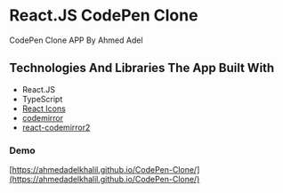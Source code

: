 
# React.JS CodePen Clone

CodePen Clone APP By Ahmed Adel


## Technologies And Libraries The App Built With

- React.JS
- TypeScript
- [React Icons](https://react-icons.github.io/react-icons/)
- [codemirror](https://codemirror.net/)
- [react-codemirror2](https://github.com/scniro/react-codemirror2)

### Demo

[https://ahmedadelkhalil.github.io/CodePen-Clone/](https://ahmedadelkhalil.github.io/CodePen-Clone/)




